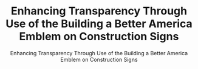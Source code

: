 ---
layout: resources-landing
title: "Enhancing Transparency Through Use of the Building a Better America Emblem on Construction Signs"
subtitle: "Enhancing Transparency Through Use of the Building a Better America Emblem on Construction Signs"
doc-link: ../assets/files/Controller Alert EnhancingTransparencyBipartisanInfrastructureLaw
filters: major-legislation controller-alert omb 2022
---